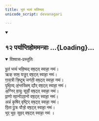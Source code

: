 ```yaml
---
title: भूतं भव्यं भविष्यत्
unicode_script: devanagari

---
```

<div class="js_include" includetitle="true" newlevelforh1="2" unfilled url="/vedAH_yajuH/taittirIyam/sArasvata-vibhAgaH/saMhitA/sarva-prastutiH/7/3/11_ashvamedhaH/12_paryAptihomamantrAH/">
<details open><summary><h2>१२ पर्याप्तिहोममन्त्राः ...{Loading}...</h2></summary>
<details open><summary>विश्वास-प्रस्तुतिः</summary>

भू॒तं भव्यं॑ भवि॒ष्यद् वष॒ट्त् स्वाहा॒ नमः॑।  
ऋक् साम॒ यजु॒र् वष॒ट्त् स्वाहा॒ नमः॑।  
गा॒य॒त्री त्रि॒ष्टुब् जग॑ती॒ वष॒ट्त् स्वाहा॒ नमः॑।  
पृ॒थि॒व्य् अ॒॑न्तरि॑क्षम् द्यौर् वष॒ट्त् स्वाहा॒ नमः॑।  
अ॒ग्निर् वा॒युः सूर्यो॒  वष॒ट्त् स्वाहा॒ नमः॑।  
प्रा॒णो व्या॒नो॑ऽपा॒नो  वष॒ट्त् स्वाहा॒ नमः॑।  
अन्नं॑ कृ॒षिर् वृष्टि॒र् वष॒ट्त् स्वाहा॒ नमः॑।  
पि॒ता पु॒त्रः पौत्रो॒  वष॒ट्त् स्वाहा॒ नमः॑।  
भूर् भुवः॒ सुव॒र् वष॒ट्त् स्वाहा॒ नमः॑ ।
</details>
</details>
</div> 